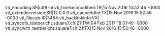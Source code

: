 vti_encoding:SR|utf8-nl
vti_timelastmodified:TR|15 Nov 2016 15:52:46 -0000
vti_extenderversion:SR|12.0.0.0
vti_cacheddtm:TX|15 Nov 2016 15:52:46 -0000
vti_filesize:IR|3484
vti_backlinkinfo:VX|
vti_syncofs_testbericht.square7.ch\:21:TW|04 Feb 2017 18:01:49 -0000
vti_syncwith_testbericht.square7.ch\:21:TX|15 Nov 2016 15:52:46 -0000
